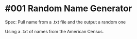 #001
Random Name Generator
====================

Spec: Pull name from a .txt file and the output a random one

Using a .txt of names from the American Census.
